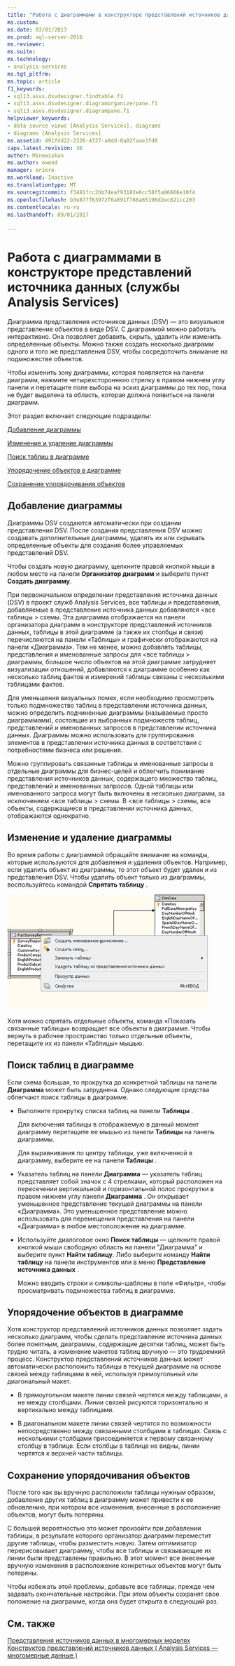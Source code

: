 ```yaml
---
title: "Работа с диаграммами в конструкторе представлений источников данных (службы Analysis Services) | Документы Microsoft"
ms.custom: 
ms.date: 03/01/2017
ms.prod: sql-server-2016
ms.reviewer: 
ms.suite: 
ms.technology:
- analysis-services
ms.tgt_pltfrm: 
ms.topic: article
f1_keywords:
- sql13.asvs.dsvdesigner.findtable.f1
- sql13.asvs.dsvdesigner.diagramorganizerpane.f1
- sql13.asvs.dsvdesigner.diagrampane.f1
helpviewer_keywords:
- data source views [Analysis Services], diagrams
- diagrams [Analysis Services]
ms.assetid: 491fdd22-2326-4f27-a0dd-0a02faae3fd8
caps.latest.revision: 36
author: Minewiskan
ms.author: owend
manager: erikre
ms.workload: Inactive
ms.translationtype: MT
ms.sourcegitcommit: f3481fcc2bb74eaf93182e6cc58f5a06666e10f4
ms.openlocfilehash: b3e877f63972f6a891f788a65196d2ec621cc203
ms.contentlocale: ru-ru
ms.lasthandoff: 09/01/2017

---
```

# <a name="work-with-diagrams-in-data-source-view-designer-analysis-services"></a>Работа с диаграммами в конструкторе представлений источника данных (службы Analysis Services)
  Диаграмма представления источников данных (DSV) — это визуальное представление объектов в виде DSV. С диаграммой можно работать интерактивно. Она позволяет добавить, скрыть, удалить или изменить определенные объекты. Можно также создать несколько диаграмм одного и того же представления DSV, чтобы сосредоточить внимание на подмножестве объектов.  
  
 Чтобы изменить зону диаграммы, которая появляется на панели диаграмм, нажмите четырехстороннюю стрелку в правом нижнем углу панели и перетащите поле выбора на эскиз диаграммы до тех пор, пока не будет выделена та область, которая должна появиться на панели диаграмм.  
  
 Этот раздел включает следующие подразделы:  
  
 [Добавление диаграммы](#bkmk_add)  
  
 [Изменение и удаление диаграммы](#bkmk_edit)  
  
 [Поиск таблиц в диаграмме](#bkmk_findtables)  
  
 [Упорядочение объектов в диаграмме](#bkmk_arrangeobjects)  
  
 [Сохранение упорядочивания объектов](#bkmk_preserve)  
  
##  <a name="bkmk_add"></a> Добавление диаграммы  
 Диаграммы DSV создаются автоматически при создании представления DSV. После создания представления DSV можно создавать дополнительные диаграммы, удалять их или скрывать определенные объекты для создания более управляемых представлений DSV.  
  
 Чтобы создать новую диаграмму, щелкните правой кнопкой мыши в любом месте на панели **Организатор диаграмм** и выберите пункт **Создать диаграмму**.  
  
 При первоначальном определении представления источника данных (DSV) в проект служб Analysis Services, все таблицы и представления, добавляемые в представление источника данных добавляются \<все таблицы > схемы. Эта диаграмма отображается на панели организатора диаграмм в конструкторе представлений источников данных, таблицы в этой диаграмме (а также их столбцы и связи) перечисляются на панели «Таблицы» и графически отображаются на панели «Диаграмма». Тем не менее, можно добавлять таблицы, представления и именованные запросы для \<все таблицы > диаграммы, большое число объектов на этой диаграмме затрудняет визуализации отношений, добавляются к диаграмме особенно как несколько таблиц фактов и измерений таблицы связаны с несколькими таблицами фактов.  
  
 Для уменьшения визуальных помех, если необходимо просмотреть только подмножество таблиц в представлении источника данных, можно определить подчиненные диаграммы (называемые просто диаграммами), состоящие из выбранных подмножеств таблиц, представлений и именованных запросов в представлении источника данных. Диаграммы можно использовать для группирования элементов в представлении источника данных в соответствии с потребностями бизнеса или решения.  
  
 Можно группировать связанные таблицы и именованные запросы в отдельные диаграммы для бизнес-целей и облегчить понимание представления источников данных, содержащего множество таблиц, представлений и именованных запросов. Одной таблицы или именованного запроса могут быть включены в несколько диаграмм, за исключением \<все таблицы > схемы. В \<все таблицы > схемы, все объекты, содержащиеся в представлении источника данных, отображаются однократно.  
  
##  <a name="bkmk_edit"></a> Изменение и удаление диаграммы  
 Во время работы с диаграммой обращайте внимание на команды, которые используются для добавления и удаления объектов. Например, если удалить объект из диаграммы, то этот объект будет удален и из представления DSV. Чтобы удалить объект только из диаграммы, воспользуйтесь командой **Спрятать таблицу** .  
  
 ![Снимок экрана: рабочее пространство диаграммы, щелкните правой кнопкой мыши меню](../../analysis-services/multidimensional-models/media/ssas-olapdsv-diagram.gif "снимок экрана: рабочее пространство диаграммы, щелкните правой кнопкой мыши меню")  
  
 Хотя можно спрятать отдельные объекты, команда «Показать связанные таблицы» возвращает все объекты в диаграмме. Чтобы вернуть в рабочее пространство только отдельные объекты, перетащите их из панели «Таблицы» мышью.  
  
##  <a name="bkmk_findtables"></a> Поиск таблиц в диаграмме  
 Если схема большая, то прокрутка до конкретной таблицы на панели **Диаграмма** может быть затруднена. Однако следующие средства облегчают поиск таблицы в диаграмме.  
  
-   Выполните прокрутку списка таблиц на панели **Таблицы** .  
  
     Для включения таблицы в отображаемую в данный момент диаграмму перетащите ее мышью из панели **Таблицы** на панель диаграммы.  
  
     Для выравнивания по центру таблицы, уже включенной в диаграмму, выберите ее на панели **Таблицы** .  
  
-   Указатель таблиц на панели **Диаграмма** — указатель таблиц представляет собой значок с 4 стрелками, который расположен на пересечении вертикальной и горизонтальной полос прокрутки в правом нижнем углу панели **Диаграмма** . Он открывает уменьшенное представление текущей диаграммы на панели «Диаграмма». Это уменьшенное представление можно использовать для перемещения представления на панели «Диаграмма» в любое местоположение на диаграмме.  
  
-   Используйте диалоговое окно **Поиск таблицы** — щелкните правой кнопкой мыши свободную область на панели "Диаграмма" и выберите пункт **Найти таблицу**. Либо выберите команду **Найти таблицу** на панели инструментов или в меню **Представление источника данных** .  
  
     Можно вводить строки и символы-шаблоны в поле «Фильтр», чтобы просматривать подмножества таблиц в диаграмме.  
  
##  <a name="bkmk_arrangeobjects"></a> Упорядочение объектов в диаграмме  
 Хотя конструктор представлений источников данных позволяет задать несколько диаграмм, чтобы сделать представление источника данных более понятным, диаграммы, содержащие десятки таблиц, может быть трудно читать, а изменение макетов таблиц вручную — это трудоемкий процесс. Конструктор представлений источников данных может автоматически расположить таблицы в текущей диаграмме на основе связей между таблицами в ней, используя прямоугольный или диагональный макет.  
  
-   В прямоугольном макете линии связей чертятся между таблицами, а не между столбцами. Линии связей рисуются горизонтально и вертикально между таблицами.  
  
-   В диагональном макете линии связей чертятся по возможности непосредственно между связанными столбцами в таблицах. Связь с несколькими столбцами присоединяется к первому связанному столбцу в таблице. Если столбцы в таблице не видны, линии чертятся к верхней части таблицы.  
  
##  <a name="bkmk_preserve"></a> Сохранение упорядочивания объектов  
 После того как вы вручную расположили таблицы нужным образом, добавление других таблиц в диаграмму может привести к ее обновлению, при котором все изменения, внесенные в расположение объектов, могут быть потеряны.  
  
 С большей вероятностью это может произойти при добавлении таблицы, в результате которого организатор диаграмм переместит другие таблицы, чтобы разместить новую. Затем оптимизатор перерисовывает диаграмму, чтобы все таблицы и связывающие их линии были представлены правильно. В этот момент все внесенные вручную изменения в расположение конкретных объектов могут быть потеряны.  
  
 Чтобы избежать этой проблемы, добавьте все таблицы, прежде чем задавать окончательные настройки. При этом объекты сохранят свое положение на диаграмме, когда она будет открыта в следующий раз.  
  
## <a name="see-also"></a>См. также  
 [Представления источников данных в многомерных моделях](../../analysis-services/multidimensional-models/data-source-views-in-multidimensional-models.md)   
 [Конструктор представлений источников данных &#40; Analysis Services — многомерные данные &#41;](http://msdn.microsoft.com/library/6f40a074-761f-440b-a999-09b755bd86ce)  
  
  

